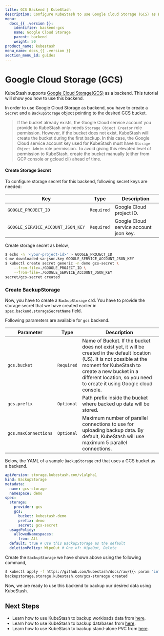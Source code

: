```yaml
---
title: GCS Backend | KubeStash
description: Configure KubeStash to use Google Cloud Storage (GCS) as Backend.
menu:
  docs_{{ .version }}:
    identifier: backend-gcs
    name: Google Cloud Storage
    parent: backend
    weight: 50
product_name: kubestash
menu_name: docs_{{ .version }}
section_menu_id: guides
---
```


# Google Cloud Storage (GCS)

KubeStash supports [Google Cloud Storage(GCS)](https://cloud.google.com/storage/) as a backend. This tutorial will show you how to use this backend.

In order to use Google Cloud Storage as backend, you have to create a `Secret` and a `BackupStorage` object pointing to the desired GCS bucket.

> If the bucket already exists, the Google Cloud service account you provide to KubeStash only needs `Storage Object Creator` role permission. However, if the bucket does not exist, KubeStash  will create the bucket during the first backup. In this case, the Google Cloud service account key used for KubeStash must have `Storage Object Admin` role permission. To avoid giving this elevated level of permission to KubeStash, create the bucket manually (either from GCP console or gcloud cli) ahead of time.

#### Create Storage Secret

To configure storage secret for this backend, following secret keys are needed:

|                Key                |    Type    |                         Description                         |
| --------------------------------- | ---------- | ----------------------------------------------------------- |
| `GOOGLE_PROJECT_ID`               | `Required` | Google Cloud project ID.                                    |
| `GOOGLE_SERVICE_ACCOUNT_JSON_KEY` | `Required` | Google Cloud service account json key.                      |

Create storage secret as below,

```bash
$ echo -n '<your-project-id>' > GOOGLE_PROJECT_ID
$ mv downloaded-sa-json.key GOOGLE_SERVICE_ACCOUNT_JSON_KEY
$ kubectl create secret generic -n demo gcs-secret \
    --from-file=./GOOGLE_PROJECT_ID \
    --from-file=./GOOGLE_SERVICE_ACCOUNT_JSON_KEY
secret/gcs-secret created
```

### Create BackupStorage

Now, you have to create a `BackupStorage` crd. You have to provide the storage secret that we have created earlier in `spec.backend.storageSecretName` field.

Following parameters are available for `gcs` backend.

|      Parameter       |    Type    | Description                                                                                                                                                                                                                                            |
| -------------------- | ---------- |--------------------------------------------------------------------------------------------------------------------------------------------------------------------------------------------------------------------------------------------------------|
| `gcs.bucket`         | `Required` | Name of Bucket. If the bucket does not exist yet, it will be created in the default location (US). It is not possible at the moment for KubeStash to create a new bucket in a different location, so you need to create it using Google cloud console. |
| `gcs.prefix`         | `Optional` | Path prefix inside the bucket where backed up data will be stored.                                                                                                                                                                                     |
| `gcs.maxConnections` | `Optional` | Maximum number of parallel connections to use for uploading backup data. By default, KubeStash will use maximum 5 parallel connections.                                                                                                                |

Below, the YAML of a sample `BackupStorage` crd that uses a GCS bucket as a backend.

```yaml
apiVersion: storage.kubestash.com/v1alpha1
kind: BackupStorage
metadata:
  name: gcs-storage
  namespace: demo
spec:
  storage:
    provider: gcs
    gcs:
      bucket: kubestash-demo
      prefix: demo
      secret: gcs-secret
  usagePolicy:
    allowedNamespaces:
      from: All
  default: true # Use this BackupStorage as the default
  deletionPolicy: WipeOut # One of: WipeOut, Delete
```

Create the `BackupStorage` we have shown above using the following command,

```bash
$ kubectl apply -f https://github.com/kubestash/docs/raw/{{< param "info.version" >}}/docs/guides/backends/gcs/examples/gcs.yaml
backupstorage.storage.kubestash.com/gcs-storaqge created

```

Now, we are ready to use this backend to backup our desired data using KubeStash.

## Next Steps

- Learn how to use KubeStash to backup workloads data from [here](/docs/guides/workloads/overview/index.md).
- Learn how to use KubeStash to backup databases from [here](/docs/guides/addons/overview/index.md).
- Learn how to use KubeStash to backup stand-alone PVC from [here](/docs/guides/volumes/overview/index.md).
